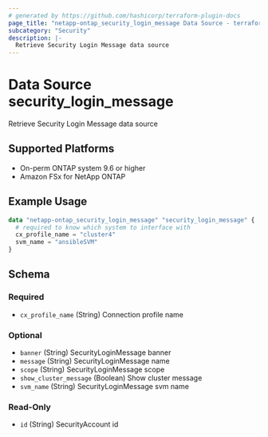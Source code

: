 ```yaml
---
# generated by https://github.com/hashicorp/terraform-plugin-docs
page_title: "netapp-ontap_security_login_message Data Source - terraform-provider-netapp-ontap"
subcategory: "Security"
description: |-
  Retrieve Security Login Message data source
---
```


# Data Source security_login_message
Retrieve Security Login Message data source

## Supported Platforms
* On-perm ONTAP system 9.6 or higher
* Amazon FSx for NetApp ONTAP

## Example Usage

```terraform
data "netapp-ontap_security_login_message" "security_login_message" {
  # required to know which system to interface with
  cx_profile_name = "cluster4"
  svm_name = "ansibleSVM"
}
```

<!-- schema generated by tfplugindocs -->
## Schema

### Required

- `cx_profile_name` (String) Connection profile name

### Optional

- `banner` (String) SecurityLoginMessage banner
- `message` (String) SecurityLoginMessage name
- `scope` (String) SecurityLoginMessage scope
- `show_cluster_message` (Boolean) Show cluster message
- `svm_name` (String) SecurityLoginMessage svm name

### Read-Only

- `id` (String) SecurityAccount id
